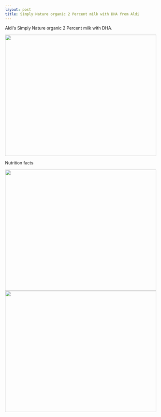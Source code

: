 ```yaml
---
layout: post
title: Simply Nature organic 2 Percent milk with DHA from Aldi
---
```


Aldi's Simply Nature organic 2 Percent milk with DHA.

<img src="{{ site.baseurl }}/images/Simplay Nature organic 2 Percent milk with DHA 1.jpg" class="responsive" width="500" height="400" />

Nutrition facts

<img src="{{ site.baseurl }}/images/Simplay Nature organic 2 Percent milk with DHA 2.jpg" class="responsive" width="500" height="400" />

<img src="{{ site.baseurl }}/images/Simplay Nature organic 2 Percent milk with DHA 3.jpg" class="responsive" width="500" height="400" />

